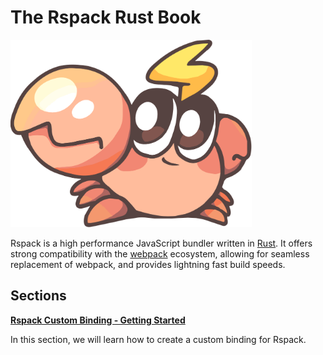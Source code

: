 # The Rspack Rust Book

<img src="images/rspack-logo.svg" alt="Rspack Logo" height="300" />

Rspack is a high performance JavaScript bundler written in [Rust](https://rust-lang.org/). It offers strong compatibility with the [webpack](https://webpack.js.org/) ecosystem, allowing for seamless replacement of webpack, and provides lightning fast build speeds.

## Sections

**[Rspack Custom Binding - Getting Started](./custom-binding/getting-started/index.md)**

In this section, we will learn how to create a custom binding for Rspack.
